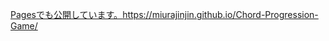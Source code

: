 [Pagesでも公開しています。](https://miurajinjin.github.io/Chord-Progression-Game/)https://miurajinjin.github.io/Chord-Progression-Game/
